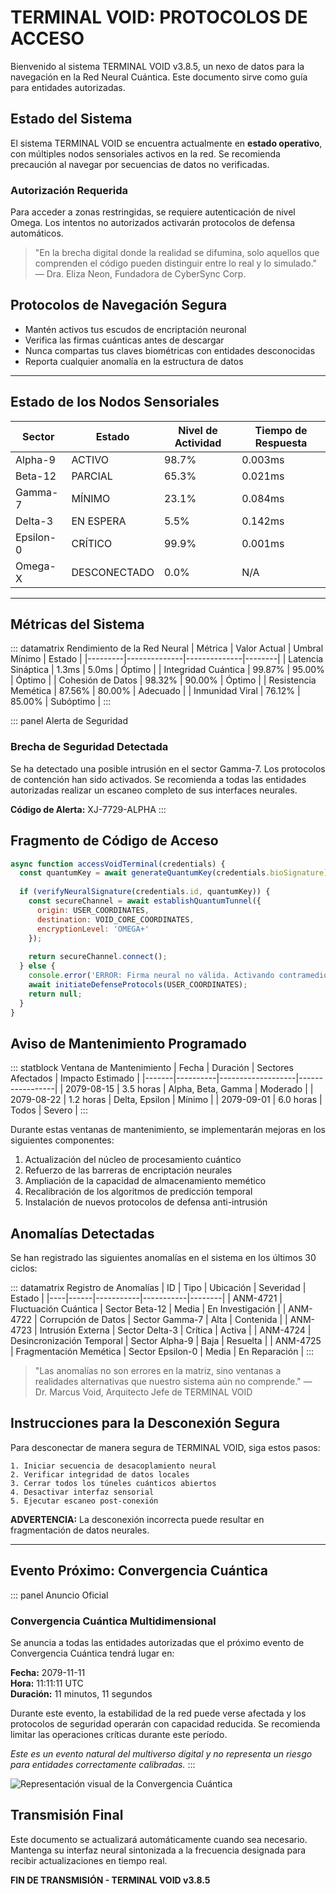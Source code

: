 # TERMINAL VOID: PROTOCOLOS DE ACCESO

Bienvenido al sistema TERMINAL VOID v3.8.5, un nexo de datos para la navegación en la Red Neural Cuántica. Este documento sirve como guía para entidades autorizadas.

## Estado del Sistema

El sistema TERMINAL VOID se encuentra actualmente en **estado operativo**, con múltiples nodos sensoriales activos en la red. Se recomienda precaución al navegar por secuencias de datos no verificadas.

### Autorización Requerida

Para acceder a zonas restringidas, se requiere autenticación de nivel Omega. Los intentos no autorizados activarán protocolos de defensa automáticos.

> "En la brecha digital donde la realidad se difumina, solo aquellos que comprenden el código pueden distinguir entre lo real y lo simulado." 
> — Dra. Eliza Neon, Fundadora de CyberSync Corp.

## Protocolos de Navegación Segura

* Mantén activos tus escudos de encriptación neuronal
* Verifica las firmas cuánticas antes de descargar
* Nunca compartas tus claves biométricas con entidades desconocidas
* Reporta cualquier anomalía en la estructura de datos

---

## Estado de los Nodos Sensoriales

| Sector | Estado | Nivel de Actividad | Tiempo de Respuesta |
|--------|--------|------------------|-------------------|
| Alpha-9 | <span class="status-high">ACTIVO</span> | 98.7% | 0.003ms |
| Beta-12 | <span class="status-medium">PARCIAL</span> | 65.3% | 0.021ms |
| Gamma-7 | <span class="status-low">MÍNIMO</span> | 23.1% | 0.084ms |
| Delta-3 | <span class="status-standby">EN ESPERA</span> | 5.5% | 0.142ms |
| Epsilon-0 | <span class="status-critical">CRÍTICO</span> | 99.9% | 0.001ms |
| Omega-X | <span class="status-error">DESCONECTADO</span> | 0.0% | N/A |

---

## Métricas del Sistema

::: datamatrix Rendimiento de la Red Neural
| Métrica | Valor Actual | Umbral Mínimo | Estado |
|---------|--------------|--------------|--------|
| Latencia Sináptica | 1.3ms | 5.0ms | <span class="status-high">Óptimo</span> |
| Integridad Cuántica | 99.87% | 95.00% | <span class="status-high">Óptimo</span> |
| Cohesión de Datos | 98.32% | 90.00% | <span class="status-high">Óptimo</span> |
| Resistencia Memética | 87.56% | 80.00% | <span class="status-medium">Adecuado</span> |
| Inmunidad Viral | 76.12% | 85.00% | <span class="status-low">Subóptimo</span> |
:::

::: panel Alerta de Seguridad
### Brecha de Seguridad Detectada

Se ha detectado una posible intrusión en el sector Gamma-7. Los protocolos de contención han sido activados. Se recomienda a todas las entidades autorizadas realizar un escaneo completo de sus interfaces neurales.

**Código de Alerta:** XJ-7729-ALPHA
:::

## Fragmento de Código de Acceso

```javascript
async function accessVoidTerminal(credentials) {
  const quantumKey = await generateQuantumKey(credentials.bioSignature);
  
  if (verifyNeuralSignature(credentials.id, quantumKey)) {
    const secureChannel = await establishQuantumTunnel({
      origin: USER_COORDINATES,
      destination: VOID_CORE_COORDINATES,
      encryptionLevel: 'OMEGA+'
    });
    
    return secureChannel.connect();
  } else {
    console.error('ERROR: Firma neural no válida. Activando contramedidas.');
    await initiateDefenseProtocols(USER_COORDINATES);
    return null;
  }
}
```

## Aviso de Mantenimiento Programado

::: statblock Ventana de Mantenimiento
| Fecha | Duración | Sectores Afectados | Impacto Estimado |
|-------|----------|-------------------|-----------------|
| 2079-08-15 | 3.5 horas | Alpha, Beta, Gamma | Moderado |
| 2079-08-22 | 1.2 horas | Delta, Epsilon | Mínimo |
| 2079-09-01 | 6.0 horas | Todos | Severo |
:::

Durante estas ventanas de mantenimiento, se implementarán mejoras en los siguientes componentes:

1. Actualización del núcleo de procesamiento cuántico
2. Refuerzo de las barreras de encriptación neurales
3. Ampliación de la capacidad de almacenamiento memético
4. Recalibración de los algoritmos de predicción temporal
5. Instalación de nuevos protocolos de defensa anti-intrusión

## Anomalías Detectadas

Se han registrado las siguientes anomalías en el sistema en los últimos 30 ciclos:

::: datamatrix Registro de Anomalías
| ID | Tipo | Ubicación | Severidad | Estado |
|----|------|-----------|-----------|--------|
| ANM-4721 | Fluctuación Cuántica | Sector Beta-12 | Media | <span class="status-medium">En Investigación</span> |
| ANM-4722 | Corrupción de Datos | Sector Gamma-7 | Alta | <span class="status-high">Contenida</span> |
| ANM-4723 | Intrusión Externa | Sector Delta-3 | Crítica | <span class="status-critical">Activa</span> |
| ANM-4724 | Desincronización Temporal | Sector Alpha-9 | Baja | <span class="status-low">Resuelta</span> |
| ANM-4725 | Fragmentación Memética | Sector Epsilon-0 | Media | <span class="status-medium">En Reparación</span> |
:::

> "Las anomalías no son errores en la matriz, sino ventanas a realidades alternativas que nuestro sistema aún no comprende."
> — Dr. Marcus Void, Arquitecto Jefe de TERMINAL VOID

## Instrucciones para la Desconexión Segura

Para desconectar de manera segura de TERMINAL VOID, siga estos pasos:

```
1. Iniciar secuencia de desacoplamiento neural
2. Verificar integridad de datos locales
3. Cerrar todos los túneles cuánticos abiertos
4. Desactivar interfaz sensorial
5. Ejecutar escaneo post-conexión
```

**ADVERTENCIA:** La desconexión incorrecta puede resultar en fragmentación de datos neurales.

---

## Evento Próximo: Convergencia Cuántica

::: panel Anuncio Oficial
### Convergencia Cuántica Multidimensional

Se anuncia a todas las entidades autorizadas que el próximo evento de Convergencia Cuántica tendrá lugar en:

**Fecha:** 2079-11-11  
**Hora:** 11:11:11 UTC  
**Duración:** 11 minutos, 11 segundos

Durante este evento, la estabilidad de la red puede verse afectada y los protocolos de seguridad operarán con capacidad reducida. Se recomienda limitar las operaciones críticas durante este período.

*Este es un evento natural del multiverso digital y no representa un riesgo para entidades correctamente calibradas.*
:::

![Representación visual de la Convergencia Cuántica](https://via.placeholder.com/800x400/100020/bb00ff?text=Convergencia+Cuántica+Visualizada)

## Transmisión Final

Este documento se actualizará automáticamente cuando sea necesario. Mantenga su interfaz neural sintonizada a la frecuencia designada para recibir actualizaciones en tiempo real.

**FIN DE TRANSMISIÓN - TERMINAL VOID v3.8.5** 